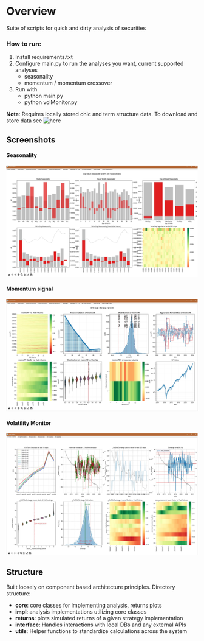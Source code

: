 # Overview

Suite of scripts for quick and dirty analysis of securities  

### How to run:

1. Install requirements.txt 
3. Configure main.py to run the analyses you want, current supported analyses 
   - seasonality 
   - momentum / momentum crossover 
2. Run with 
   - python main.py <symbol>
   - python volMonitor.py 

**Note**: Requires locally stored ohlc and term structure data. To download and store data see ![here](https://github.com/doomed51/saveHistoricalData) 


## Screenshots
#### Seasonality
![Seasonality Overview](https://github.com/doomed51/analysis/blob/main/screenshots/analysis_seasonal-overview.JPG)
#### Momentum signal 
![Momo Overview](https://github.com/doomed51/analysis/blob/main/screenshots/analysis_momoOverview.JPG)
#### Volatility Monitor
![Volatility Monitor](https://github.com/doomed51/analysis/blob/main/screenshots/analysis_termStructureMonitor.JPG)

## Structure

Built loosely on component based architecture principles. Directory structure: 

- **core**: core classes for implementing analysis, returns plots  
- **impl**: analysis implementations utilizing core classes 
- **returns**: plots simulated returns of a given strategy implementation 
- **interface**: Handles interactions with local DBs and any external APIs   
- **utils**: Helper functions to standardize calculations across the system   
